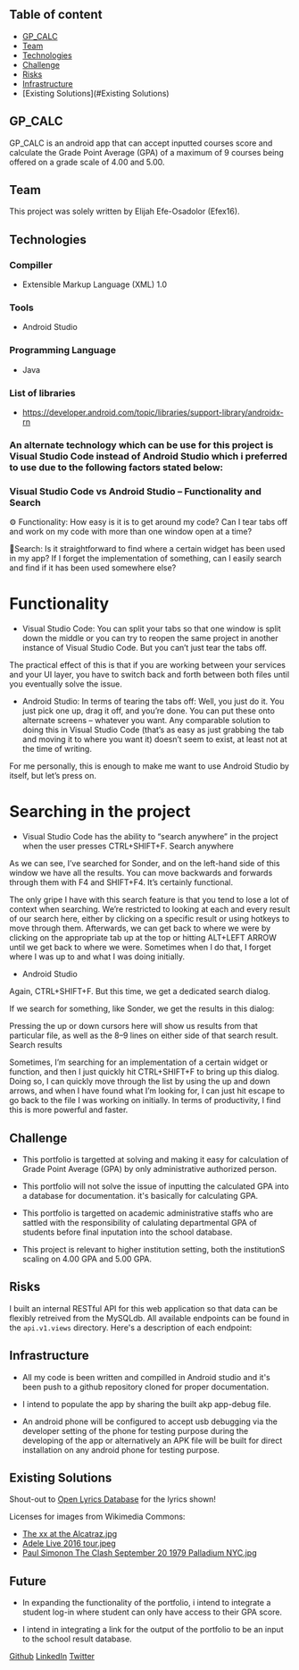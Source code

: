 
## Table of content

- [GP_CALC](#GP_CALC)
- [Team](#Team)
- [Technologies](#Technologies)
- [Challenge](#Challenge)
- [Risks](#Risks)
- [Infrastructure](#Infrastructure)
- [Existing Solutions](#Existing Solutions)

## GP_CALC

GP_CALC is an android app that can accept inputted courses score and calculate the Grade Point Average (GPA) of a maximum of 9 courses being offered on a grade scale of 4.00 and 5.00.

## Team

This project was solely written by Elijah Efe-Osadolor (Efex16). 

## Technologies

### Compiller

- Extensible Markup Language (XML) 1.0

### Tools

- Android Studio

### Programming Language

- Java

### List of libraries

- https://developer.android.com/topic/libraries/support-library/androidx-rn

### An alternate technology which can be use for this project is Visual Studio Code instead of Android Studio which i preferred to use due to the following factors stated below:

### Visual Studio Code vs Android Studio – Functionality and Search

⚙ Functionality: How easy is it is to get around my code? Can I tear tabs off and work on my code with more than one window open at a time?

🔎Search: Is it straightforward to find where a certain widget has been used in my app? If I forget the implementation of something, can I easily search and find if it has been used somewhere else?

# Functionality

- Visual Studio Code: You can split your tabs so that one window is split down the middle or you can try to reopen the same project in another instance of Visual Studio Code. But you can’t just tear the tabs off.

The practical effect of this is that if you are working between your services and your UI layer, you have to switch back and forth between both files until you eventually solve the issue.

- Android Studio: In terms of tearing the tabs off: Well, you just do it. You just pick one up, drag it off, and you’re done. You can put these onto alternate screens – whatever you want. Any comparable solution to doing this in Visual Studio Code (that’s as easy as just grabbing the tab and moving it to where you want it) doesn’t seem to exist, at least not at the time of writing.

For me personally, this is enough to make me want to use Android Studio by itself, but let’s press on.

# Searching in the project

- Visual Studio Code has the ability to “search anywhere” in the project when the user presses CTRL+SHIFT+F. Search anywhere

As we can see, I’ve searched for Sonder, and on the left-hand side of this window we have all the results. You can move backwards and forwards through them with F4 and SHIFT+F4. It’s certainly functional.

The only gripe I have with this search feature is that you tend to lose a lot of context when searching. We’re restricted to looking at each and every result of our search here, either by clicking on a specific result or using hotkeys to move through them. Afterwards, we can get back to where we were by clicking on the appropriate tab up at the top or hitting ALT+LEFT ARROW until we get back to where we were. Sometimes when I do that, I forget where I was up to and what I was doing initially.

- Android Studio

Again, CTRL+SHIFT+F. But this time, we get a dedicated search dialog.

If we search for something, like Sonder, we get the results in this dialog:

Pressing the up or down cursors here will show us results from that particular file, as well as the 8–9 lines on either side of that search result. Search results

Sometimes, I’m searching for an implementation of a certain widget or function, and then I just quickly hit CTRL+SHIFT+F to bring up this dialog. Doing so, I can quickly move through the list by using the up and down arrows, and when I have found what I’m looking for, I can just hit escape to go back to the file I was working on initially. In terms of productivity, I find this is more powerful and faster.

## Challenge

- This portfolio is targetted at solving and making it easy for calculation of Grade Point Average (GPA) by only administrative authorized person.

- This portfolio will not solve the issue of inputting the calculated GPA into a database for documentation. it's basically for calculating GPA.

- This portfolio is targetted on academic administrative staffs who are sattled with the responsibility of calulating departmental GPA of students before final inputation into the school database.

- This project is relevant to higher institution setting, both the institutionS scaling on 4.00 GPA and 5.00 GPA.

## Risks

I built an internal RESTful API for this web application so that data can be flexibly retreived from the MySQLdb. All available endpoints can be found in the `api.v1.views` directory. Here's a description of each endpoint:
     
## Infrastructure

- All my code is been written and compilled in Android studio and it's been push to a github repository cloned for proper documentation.

- I intend to populate the app by sharing the built akp app-debug file.

- An android phone will be configured to accept usb debugging via the developer setting of the phone for testing purpose during the developing of the app or alternatively an APK file will be built for direct installation on any android phone for testing purpose.


## Existing Solutions

Shout-out to [Open Lyrics Database](https://github.com/Lyrics/lyrics) for the lyrics shown!

Licenses for images from Wikimedia Commons:

* [The xx at the Alcatraz.jpg](https://commons.wikimedia.org/wiki/File:The_xx_at_the_Alcatraz.jpg)
* [Adele Live 2016 tour.jpeg](https://commons.wikimedia.org/wiki/File:Adele_Live_2016_tour.jpeg)
* [Paul Simonon The Clash September 20 1979 Palladium NYC.jpg](https://commons.wikimedia.org/wiki/File:Paul_Simonon_The_Clash_September_20_1979_Palladium_NYC.jpg)

## Future

- In expanding the functionality of the portfolio, i intend to integrate a student log-in where student can only have access to their GPA score. 

- I intend in integrating a link for the output of the portfolio to be an input to the school result database.

[Github](https://github.com/efex16)
[LinkedIn](https://www.linkedin.com/in/david-kwan-1b0930129/)
[Twitter](https://twitter.com/davidwkwan)

